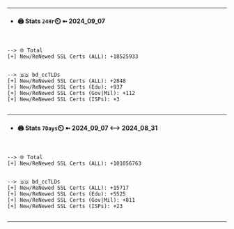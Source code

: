 

---
- #### 🖨️ **Stats** `24Hr`⏲️ ➼ 2024_09_07
```console


--> 🌐 Total
[+] New/ReNewed SSL Certs (ALL): +18525933


--> 🇧🇩 bd_ccTLDs
[+] New/ReNewed SSL Certs (ALL): +2848
[+] New/ReNewed SSL Certs (Edu): +937
[+] New/ReNewed SSL Certs (Gov|Mil): +112
[+] New/ReNewed SSL Certs (ISPs): +3


```

---
- #### 🖨️ **Stats** `7Days`⏲️ ➼ 2024_09_07 <--> 2024_08_31
```console


--> 🌐 Total
[+] New/ReNewed SSL Certs (ALL): +101056763


--> 🇧🇩 bd_ccTLDs
[+] New/ReNewed SSL Certs (ALL): +15717
[+] New/ReNewed SSL Certs (Edu): +5525
[+] New/ReNewed SSL Certs (Gov|Mil): +811
[+] New/ReNewed SSL Certs (ISPs): +23


```

---

